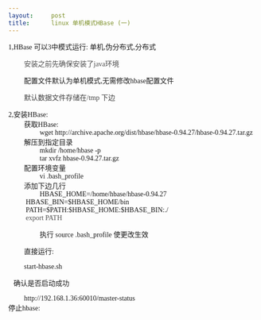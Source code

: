 ```yaml
---
layout:     post
title:      linux 单机模式HBase (一)
---
```

<div id="article_content" class="article_content clearfix csdn-tracking-statistics" data-pid="blog" data-mod="popu_307" data-dsm="post">
								            <link rel="stylesheet" href="https://csdnimg.cn/release/phoenix/template/css/ck_htmledit_views-f76675cdea.css">
						<div class="htmledit_views" id="content_views">
                
<p><span style="font-family:SimSun;">1,HBase 可以3中模式运行: 单机,伪分布式,分布式</span></p>
<p><span class="space" style="font-family:SimSun;color:rgb(79,79,79);text-align:justify;display:inline-block;text-indent:2em;line-height:inherit;"> </span><span style="font-family:SimSun;color:rgb(79,79,79);text-align:justify;">安装之前先确保安装了java环境</span></p>
<p><span class="space" style="font-family:SimSun;text-align:justify;display:inline-block;text-indent:2em;line-height:inherit;"><span> 配置文件默认为单机模式,无需修改hbase配置文件</span></span><span class="space" style="color:rgb(63,63,63);font-family:SimSun;display:inline-block;text-indent:2em;line-height:inherit;"><br></span></p>
<p><span class="space" style="font-family:SimSun;display:inline-block;text-indent:2em;line-height:inherit;"> </span><span style="color:rgb(63,63,63);font-family:SimSun;">默认数据文件存储在/tmp 下边</span></p>
<p></p>
<span style="font-family:SimSun;">2,安装HBase:<br><span></span><span class="space" style="display:inline-block;text-indent:2em;line-height:inherit;"> </span>获取HBase:<br><span></span><span class="space" style="display:inline-block;text-indent:2em;line-height:inherit;"> </span><span class="space" style="display:inline-block;text-indent:2em;line-height:inherit;"> </span>wget
 http://archive.apache.org/dist/hbase/hbase-0.94.27/hbase-0.94.27.tar.gz  <br><span></span><span class="space" style="display:inline-block;text-indent:2em;line-height:inherit;"> </span>解压到指定目录<br><span></span><span class="space" style="display:inline-block;text-indent:2em;line-height:inherit;"> </span><span class="space" style="display:inline-block;text-indent:2em;line-height:inherit;"> </span>mkdir
 /home/hbase -p<br><span></span><span class="space" style="display:inline-block;text-indent:2em;line-height:inherit;"> </span><span class="space" style="display:inline-block;text-indent:2em;line-height:inherit;"> </span>tar
 xvfz hbase-0.94.27.tar.gz<br><span></span><span class="space" style="display:inline-block;text-indent:2em;line-height:inherit;"> </span>配置环境变量<br><span></span><span class="space" style="display:inline-block;text-indent:2em;line-height:inherit;"> </span><span class="space" style="display:inline-block;text-indent:2em;line-height:inherit;"> </span>vi
 .bash_profile<br><span></span><span class="space" style="display:inline-block;text-indent:2em;line-height:inherit;"> </span>添加下边几行<br><span></span><span class="space" style="display:inline-block;text-indent:2em;line-height:inherit;"> </span><span class="space" style="display:inline-block;text-indent:2em;line-height:inherit;"> </span>HBASE_HOME=/home/hbase/hbase-0.94.27<br>
          HBASE_BIN=$HBASE_HOME/bin<br>
          PATH=$PATH:$HBASE_HOME:$HBASE_BIN:./<br><span style="color:rgb(79,79,79);text-align:justify;">          export PATH</span></span>
<p><span style="font-family:SimSun;"><span class="space" style="display:inline-block;text-indent:2em;line-height:inherit;"> </span><span class="space" style="display:inline-block;text-indent:2em;line-height:inherit;"> 执行 source
 .bash_profile 使更改生效</span><span class="space" style="display:inline-block;text-indent:2em;line-height:inherit;"> </span><span class="space" style="display:inline-block;text-indent:2em;line-height:inherit;"> </span></span></p>
<span style="font-family:SimSun;"><span></span><span class="space" style="display:inline-block;text-indent:2em;line-height:inherit;"> </span>直接运行:<br></span>
<p><span style="font-family:SimSun;"><span></span><span class="space" style="display:inline-block;text-indent:2em;line-height:inherit;"> </span>start-hbase.sh<span style="text-indent:2em;"> </span><br><img src="https://img-blog.csdn.net/20180125142959882?watermark/2/text/aHR0cDovL2Jsb2cuY3Nkbi5uZXQvbHZiaWFu/font/5a6L5L2T/fontsize/400/fill/I0JBQkFCMA==/dissolve/70/gravity/SouthEast" alt="" style="text-indent:2em;"></span></p>
<span style="font-family:SimSun;"><span></span>   确认是否启动成功<span></span><br></span>
<p><span style="font-family:SimSun;"><span></span><span class="space" style="display:inline-block;text-indent:2em;line-height:inherit;"> </span>http://192.168.1.36:60010/master-status<span style="text-indent:2em;"> </span><img src="https://img-blog.csdn.net/20180125142900559?watermark/2/text/aHR0cDovL2Jsb2cuY3Nkbi5uZXQvbHZiaWFu/font/5a6L5L2T/fontsize/400/fill/I0JBQkFCMA==/dissolve/70/gravity/SouthEast" alt="" style="text-indent:2em;"><br><span style="text-indent:2em;">停止hbase:</span></span></p>
<p><span style="font-family:SimSun;"><img src="https://img-blog.csdn.net/20180125142807205?watermark/2/text/aHR0cDovL2Jsb2cuY3Nkbi5uZXQvbHZiaWFu/font/5a6L5L2T/fontsize/400/fill/I0JBQkFCMA==/dissolve/70/gravity/SouthEast" alt=""></span></p>
<p><br></p>
            </div>
                </div>